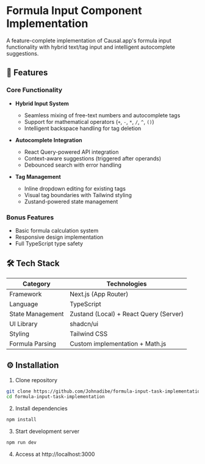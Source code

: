 # Formula Input Component Implementation

A feature-complete implementation of Causal.app's formula input functionality with hybrid text/tag input and intelligent autocomplete suggestions.

## 🚀 Features

### Core Functionality

- **Hybrid Input System**

  - Seamless mixing of free-text numbers and autocomplete tags
  - Support for mathematical operators (`+`, `-`, `*`, `/`, `^`, `()`)
  - Intelligent backspace handling for tag deletion

- **Autocomplete Integration**

  - React Query-powered API integration
  - Context-aware suggestions (triggered after operands)
  - Debounced search with error handling

- **Tag Management**
  - Inline dropdown editing for existing tags
  - Visual tag boundaries with Tailwind styling
  - Zustand-powered state management

### Bonus Features

- Basic formula calculation system
- Responsive design implementation
- Full TypeScript type safety

## 🛠 Tech Stack

| Category         | Technologies                           |
| ---------------- | -------------------------------------- |
| Framework        | Next.js (App Router)                   |
| Language         | TypeScript                             |
| State Management | Zustand (Local) + React Query (Server) |
| UI Library       | shadcn/ui                              |
| Styling          | Tailwind CSS                           |
| Formula Parsing  | Custom implementation + Math.js        |

## ⚙️ Installation

1. Clone repository

```bash
git clone https://github.com/Johnadibe/formula-input-task-implementation.git
cd formula-input-task-implementation
```

2. Install dependencies

```bash
npm install
```

3. Start development server

```bash
npm run dev
```

4. Access at http://localhost:3000
